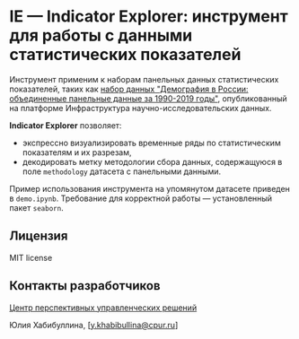# IE — Indicator Explorer: инструмент для работы с данными статистических показателей

Инструмент применим к наборам панельных данных статистических показателей, таких как [набор данных "Демография в России: объединенные панельные данные за 1990-2019 годы"](https://data-in.ru/data-catalog/datasets/164/), опубликованный на платформе Инфраструктура научно-исследовательских данных.

**Indicator Explorer** позволяет:
- экспрессно визуализировать временные ряды по статистическим показателям и их разрезам,
- декодировать метку методологии сбора данных, содержащуюся в поле `methodology` датасета с панельными данными.

Пример использования инструмента на упомянутом датасете приведен в `demo.ipynb`. Требование для корректной работы — установленный пакет `seaborn`.

## Лицензия

MIT license

## Контакты разработчиков

[Центр перспективных управленческих решений](https://cpur.ru/)

Юлия Хабибуллина, [y.khabibullina@cpur.ru]